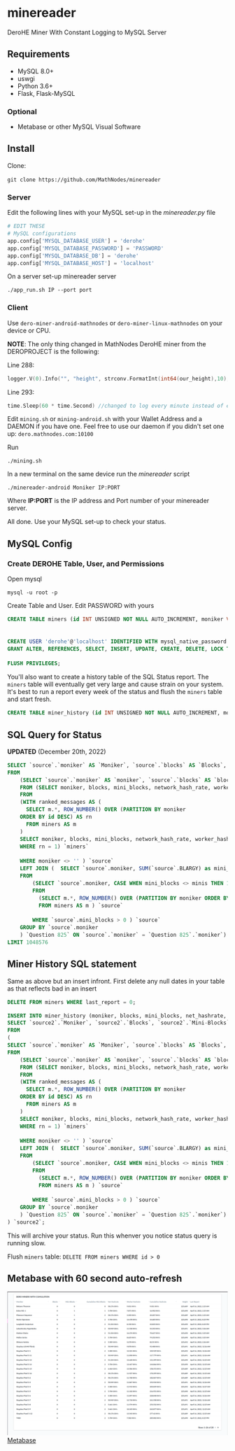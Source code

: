 # minereader
DeroHE Miner With Constant Logging to MySQL Server

## Requirements
* MySQL 8.0+
* uswgi
* Python 3.6+
* Flask, Flask-MySQL

### Optional
* Metabase or other MySQL Visual Software

## Install
Clone:

`git clone https://github.com/MathNodes/minereader`


### Server

Edit the following lines with your MySQL set-up in the *minereader.py* file

```python
# EDIT THESE
# MySQL configurations
app.config['MYSQL_DATABASE_USER'] = 'derohe'
app.config['MYSQL_DATABASE_PASSWORD'] = 'PASSWORD'
app.config['MYSQL_DATABASE_DB'] = 'derohe'
app.config['MYSQL_DATABASE_HOST'] = 'localhost'
```


On a server set-up minereader server

```
./app_run.sh IP --port port
```


### Client

Use `dero-miner-android-mathnodes` or `dero-miner-linux-mathnodes` on your device or CPU.

**NOTE**: The only thing changed in MathNodes DeroHE miner from the DEROPROJECT is the following:

Line 288:
```go
logger.V(0).Info("", "height", strconv.FormatInt(int64(our_height),10), "blocks", strconv.FormatInt(int64(block_counter),12), "mini_blocks", strconv.FormatInt(int64(mini_block_counter),12), "hash_rate", hash_rate_string, "worker_hashrate", mining_string)
```

Line 293:
```go
time.Sleep(60 * time.Second) //changed to log every minute instead of every second (MathNodes)
```

Edit `mining.sh` or `mining-android.sh` with your Wallet Address and a DAEMON if you have one. Feel free to use our daemon if you didn't set one up: `dero.mathnodes.com:10100`

Run
```shell
./mining.sh
```

In a new terminal on the same device run the *minereader* script

```shell
./minereader-android Moniker IP:PORT
```

Where **IP:PORT** is the IP address and Port number of your minereader server.

All done. Use your MySQL set-up to check your status.


## MySQL Config

### Create DEROHE Table, User, and Permissions

Open mysql

```shell
mysql -u root -p
```

Create Table and User. Edit PASSWORD with yours
```sql
CREATE TABLE miners (id INT UNSIGNED NOT NULL AUTO_INCREMENT, moniker VARCHAR(50), blocks SMALLINT UNSIGNED, mini_blocks SMALLINT UNSIGNED, network_hash_rate VARCHAR(20), worker_hash_rate VARCHAR(20), height MEDIUMINT UNSIGNED, last_report TIMESTAMP, PRIMARY KEY(id)); 


CREATE USER 'derohe'@'localhost' IDENTIFIED WITH mysql_native_password BY 'PASSWORD';
GRANT ALTER, REFERENCES, SELECT, INSERT, UPDATE, CREATE, DELETE, LOCK TABLES,SHOW VIEW, EVENT, TRIGGER ON derohe.* TO 'derohe'@'localhost';

FLUSH PRIVILEGES;
```

You'll also want to create a history table of the SQL Status report. The `miners` table will eventually get very large and cause strain on your system. It's best to run a report every week of the status and flush the `miners` table and start fresh. 

```sql
CREATE TABLE miner_history (id INT UNSIGNED NOT NULL AUTO_INCREMENT, moniker VARCHAR(50), blocks INT UNSIGNED, mini_blocks INT UNSIGNED, net_hashrate VARCHAR(20), worker_hashrate VARCHAR(20), height MEDIUMINT UNSIGNED, last_report TIMESTAMP, PRIMARY KEY(id));
```


## SQL Query for Status
**UPDATED** (December 20th, 2022)

```sql
SELECT `source`.`moniker` AS `Moniker`, `source`.`blocks` AS `Blocks`, `source`.`mb` as `Mini-Blocks` , SUM(`source`.`mb`) OVER (ORDER BY `source`.`moniker`) as "Cumulative Mini-Blocks",`source`.`network_hash_rate` AS `Net Hashrate`, `source`.`worker_hash_rate` AS `Worker Hashrate`,CONCAT(ROUND(SUM(IF(SUBSTRING_INDEX(SUBSTRING_INDEX(`source`.`worker_hash_rate`, ' ', 1), ' ', -1) < 4,SUBSTRING_INDEX(SUBSTRING_INDEX(`source`.`worker_hash_rate`, ' ', 1), ' ', -1)*1024,SUBSTRING_INDEX(SUBSTRING_INDEX(`source`.`worker_hash_rate`, ' ', 1), ' ', -1)) ) OVER (ORDER BY `source`.`moniker`)/1024,3), " KH/s") AS "Cumulative Hashrate", `source`.`height` AS `Height`, `source`.`last_report` AS `Last Report`
FROM
    (SELECT `source`.`moniker` AS `moniker`, `source`.`blocks` AS `blocks`, CASE WHEN `Question 825`.`mini_blocks`  IS NULL THEN 0 ELSE `Question 825`.`mini_blocks` END as mb, `source`.`network_hash_rate` AS `network_hash_rate`, `source`.`worker_hash_rate` AS `worker_hash_rate`, `source`.`height` AS `height`, `source`.`last_report` AS `last_report`
    FROM (SELECT moniker, blocks, mini_blocks, network_hash_rate, worker_hash_rate,height,last_report
    FROM 
    (WITH ranked_messages AS (
      SELECT m.*, ROW_NUMBER() OVER (PARTITION BY moniker
    ORDER BY id DESC) AS rn
      FROM miners AS m 
    )
    SELECT moniker, blocks, mini_blocks, network_hash_rate, worker_hash_rate,height,last_report FROM ranked_messages
    WHERE rn = 1) `miners`
    
    WHERE moniker <> '' ) `source`
    LEFT JOIN (  SELECT `source`.moniker, SUM(`source`.BLARGY) as mini_blocks
    FROM
        (SELECT `source`.moniker, CASE WHEN mini_blocks <> minis THEN 1 ELSE 0 END as BLARGY
        FROM
          (SELECT m.*, ROW_NUMBER() OVER (PARTITION BY moniker ORDER BY id DESC) AS rn, LAG(mini_blocks) OVER (PARTITION BY moniker ORDER BY id ASC) as minis
          FROM miners AS m ) `source`
          
        WHERE `source`.mini_blocks > 0 ) `source`
    GROUP BY `source`.moniker
    ) `Question 825` ON `source`.`moniker` = `Question 825`.`moniker`) `source`
LIMIT 1048576
```

## Miner History SQL statement
Same as above but an insert infront. First delete any null dates in your table as that reflects bad in an insert

```sql
DELETE FROM miners WHERE last_report = 0;
```

```sql
INSERT INTO miner_history (moniker, blocks, mini_blocks, net_hashrate, worker_hashrate, height,last_report)
SELECT `source2`.`Moniker`, `source2`.`Blocks`, `source2`.`Mini-Blocks`, `source2`.`Net Hashrate`, `source2`.`Worker Hashrate`, `source2`.`Height`, CURRENT_TIMESTAMP()
FROM
(
SELECT `source`.`moniker` AS `Moniker`, `source`.`blocks` AS `Blocks`, `source`.`mb` as `Mini-Blocks` , SUM(`source`.`mb`) OVER (ORDER BY `source`.`moniker`) as "Cumulative Mini-Blocks",`source`.`network_hash_rate` AS `Net Hashrate`, `source`.`worker_hash_rate` AS `Worker Hashrate`,CONCAT(ROUND(SUM(SUBSTRING_INDEX(SUBSTRING_INDEX(`source`.`worker_hash_rate`, ' ', 1), ' ', -1)) OVER (ORDER BY `source`.`moniker`),3), " KH/s") AS "Cumulative Hashrate", `source`.`height` AS `Height`, `source`.`last_report` AS `Last Report`
FROM
    (SELECT `source`.`moniker` AS `moniker`, `source`.`blocks` AS `blocks`, CASE WHEN `Question 825`.`mini_blocks`  IS NULL THEN 0 ELSE `Question 825`.`mini_blocks` END as mb, `source`.`network_hash_rate` AS `network_hash_rate`, `source`.`worker_hash_rate` AS `worker_hash_rate`, `source`.`height` AS `height`, `source`.`last_report` AS `last_report`
    FROM (SELECT moniker, blocks, mini_blocks, network_hash_rate, worker_hash_rate,height,last_report
    FROM 
    (WITH ranked_messages AS (
      SELECT m.*, ROW_NUMBER() OVER (PARTITION BY moniker
    ORDER BY id DESC) AS rn
      FROM miners AS m 
    )
    SELECT moniker, blocks, mini_blocks, network_hash_rate, worker_hash_rate,height,last_report FROM ranked_messages
    WHERE rn = 1) `miners`
    
    WHERE moniker <> '' ) `source`
    LEFT JOIN (  SELECT `source`.moniker, SUM(`source`.BLARGY) as mini_blocks
    FROM
        (SELECT `source`.moniker, CASE WHEN mini_blocks <> minis THEN 1 ELSE 0 END as BLARGY
        FROM
          (SELECT m.*, ROW_NUMBER() OVER (PARTITION BY moniker ORDER BY id DESC) AS rn, LAG(mini_blocks) OVER (PARTITION BY moniker ORDER BY id ASC) as minis
          FROM miners AS m ) `source`
          
        WHERE `source`.mini_blocks > 0 ) `source`
    GROUP BY `source`.moniker
    ) `Question 825` ON `source`.`moniker` = `Question 825`.`moniker`) `source`
) `source2`;
```

This will archive your status. Run this whenver you notice status query is running slow. 

Flush `miners` table:
`DELETE FROM miners WHERE id > 0`

## Metabase with 60 second auto-refresh

![img/derohe_metabase.png](img/derohe_metabase.png)
[Metabase](http://metabase.com)
